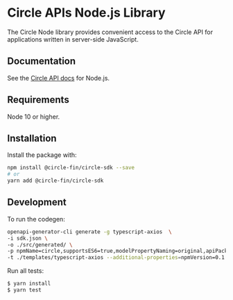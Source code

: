 # Circle APIs Node.js Library


The Circle Node library provides convenient access to the Circle API for
applications written in server-side JavaScript.

## Documentation

See the [Circle API docs](https://developers.circle.com/reference/ping?lang=node) for Node.js.

## Requirements

Node 10 or higher.

## Installation

Install the package with:

```sh
npm install @circle-fin/circle-sdk --save
# or
yarn add @circle-fin/circle-sdk
```

## Development

To run the codegen:

```sh
openapi-generator-cli generate -g typescript-axios  \
-i sdk.json \
-o ./src/generated/ \
-p npmName=circle,supportsES6=true,modelPropertyNaming=original,apiPackage=circle,modelPackage=circle.models \
-t ./templates/typescript-axios --additional-properties=npmVersion=0.1.0-alpha.0,circleApiVersion=v1,withSeparateModelsAndApi=true
```

Run all tests:

```bash
$ yarn install
$ yarn test
```